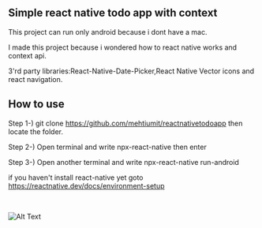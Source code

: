 ## Simple react native todo app with context

 This project can run only android because i dont have a mac.

I made this project because i wondered how to react native works and context api.

3'rd party libraries:React-Native-Date-Picker,React Native Vector icons and react navigation.

## How to use 
Step 1-) git clone https://github.com/mehtiumit/reactnativetodoapp then locate the folder.


Step 2-) Open terminal and write npx-react-native then enter


Step 3-) Open another terminal and write npx-react-native run-android

if you haven't install react-native yet goto https://reactnative.dev/docs/environment-setup

<br/>


![Alt Text](https://i.imgur.com/an0gWHL.gifv)
